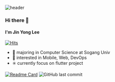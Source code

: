 ![header](https://capsule-render.vercel.app/api?color=gradient&type=waving&height=120&customColorList=3)
### Hi there 👋
#### I'm Jin Yong Lee
[![Hits](https://hits.seeyoufarm.com/api/count/incr/badge.svg?url=https%3A%2F%2Fgithub.com%2Fljy2855&count_bg=%233AD19B&title_bg=%23555555&icon=github.svg&icon_color=%23E7E7E7&title=hits&edge_flat=false)](https://github.com/ljy2855)

 - 📖  majoring in Computer Science at Sogang Univ
 - 🔭  interested in Mobile, Web, DevOps
 - ✳️  currently focus on flutter project 
 
[![Readme Card](https://github-readme-stats.vercel.app/api/pin/?username=ljy2855&repo=cspc_recog_app)](https://github.com/ljy2855/cspc_recog_app)
![GitHub last commit](https://img.shields.io/github/last-commit/ljy2855/cspc_recog_app)




